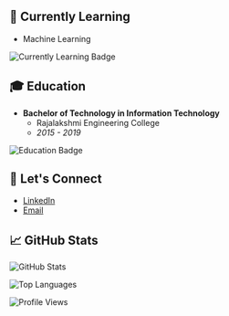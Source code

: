 
## 🌱 Currently Learning
- Machine Learning
<p align="left">
  <img src="https://img.shields.io/badge/Machine%20Learning-Current%20Focus-brightgreen" alt="Currently Learning Badge"/>
</p>

## 🎓 Education
- **Bachelor of Technology in Information Technology**
  - Rajalakshmi Engineering College
  - <i>2015 - 2019</i>

<p align="left">
  <img src="https://img.shields.io/badge/B.Tech-Information%20Technology-blue" alt="Education Badge"/>
</p>


## 💬 Let's Connect
- [LinkedIn](www.linkedin.com/in/tamil-bharathi-ramu)
- [Email](mailto:tbharathiramu@gmail.com)


## 📈 GitHub Stats
<p align="left">
  <img src="https://github-readme-stats.vercel.app/api?username=TamilBharathiR&show_icons=true&theme=radical" alt="GitHub Stats"/>
</p>
<p align="left">
  <img src="https://github-readme-stats.vercel.app/api/top-langs/?username=TamilBharathiR&layout=compact&theme=radical" alt="Top Languages"/>
</p>
<p align="left">
  <img src="https://komarev.com/ghpvc/?username=TamilBharathiR&color=red" alt="Profile Views"/>
</p>

<!---
TamilBharathiR/TamilBharathiR is a ✨ special ✨ repository because its `README.md` (this file) appears on your GitHub profile.
You can click the Preview link to take a look at your changes.
--->
